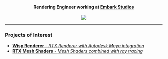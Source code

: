 <p align="center">
  <strong>
    Rendering Engineer working at <a href="https://www.embark-studios.com/">Embark Studios</a>
  </strong><br><br>
  <a href="https://vzout.com"><img src="https://img.shields.io/badge/website-vzout.com-blue?style=for-the-badge"></a>
</p>

---

### Projects of Interest
* [**Wisp Renderer** - *RTX Renderer with Autodesk Maya integration*](https://github.com/TeamWisp/WispRenderer)
* [**RTX Mesh Shaders** - *Mesh Shaders combined with ray tracing*](https://github.com/VZout/RTX-Mesh-Shaders)
